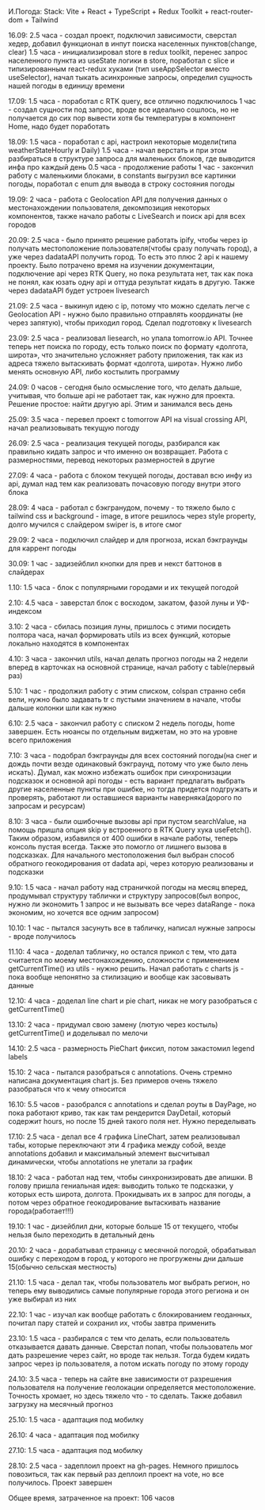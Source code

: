 И.Погода:
Stack: Vite + React + TypeScript + Redux Toolkit + react-router-dom + Tailwind

16.09: 2.5 часа - создал проект, подключил зависимости, сверстал хедер, добавил функционал в инпут поиска населенных пунктов(change, clear)
1.5 часа - инициализировал store в redux toolkit, перенес запрос населенного пункта из useState логики в store, поработал с slice и типизированным react-redux хуками (тип useAppSelector вместо useSelector), начал тыкать асинхронные запросы, определил сущность нашей погоды в единицу времени

17.09: 1.5 часа - поработал с RTK query, все отлично подключилось
1 час - создал сущности под запрос, вроде все идеально сошлось, но не получается до сих пор вывести хотя бы температуры в компонент Home, надо будет поработать

18.09: 1.5 часа - поработал с api, настроил некоторые модели(типа weatherStateHourly и Daily)
1.5 часа - начал верстать и при этом разбираться в структуре запроса для маленьких блоков, где выводится инфа про каждый день
0.5 часа - продолжение работы
1 час - закончил работу с маленькими блоками, в constants выгрузил все картинки погоды, поработал с enum для вывода в строку состояния погоды

19.09: 2 часа - работа с Geolocation API для получения данных о местонахождении пользователя, декомпозиция некоторых компонентов, также начало работы с LiveSearch и поиск api для всех городов

20.09: 2.5 часа - было принято решение работать ipify, чтобы через ip получать местоположение пользователя(чтобы сразу получать город), а уже через dadataAPI получить город. То есть это плюс 2 api к нашему проекту. Было потрачено время на изучении документации, подключение api через RTK Query, но пока результата нет, так как пока не понял, как юзать одну api и оттуда результат кидать в другую. Также через dadataAPI будет устроен livesearch

21.09: 2.5 часа - выкинул идею с ip, потому что можно сделать легче с Geolocation API - нужно было правильно отправлять координаты (не через запятую), чтобы приходил город. Сделал подготовку к livesearch

23.09: 2.5 часа - реализовал liesearch, но упала tomorrow.io API. Точнее теперь нет поиска по городу, есть только поиск по формату «долгота, широта», что значительно усложняет работу приложения, так как из адреса тяжело вытаскивать формат «долгота, широта». Нужно либо менять основную API, либо костылить программу

24.09: 0 часов - сегодня было осмысление того, что делать дальше, учитывая, что больше api не работает так, как нужно для проекта. Решение простое: найти другую api. Этим и занимался весь день

25.09: 3.5 часа - перевел проект с tomorrow API на visual crossing API, начал реализовывать текущую погоду

26.09: 2.5 часа - реализация текущей погоды, разбирался как правильно кидать запрос и что именно он возвращает. Работа с размерностями, перевод некоторых размерностей в другие

27.09: 4 часа - работа с блоком текущей погоды, доставал всю инфу из api, думал над тем как реализовать почасовую погоду внутри этого блока

28.09: 4 часа - работал с бэкгранудом, почему - то тяжело было с tailwind css и background - image, в итоге решилось через style property, долго мучился с слайдером swiper is, в итоге смог

29.09: 2 часа - подключил слайдер и для прогноза, искал бэкграунды для каррент погоды

30.09: 1 час - задизейблил кнопки для прев и некст баттонов в слайдерах

1.10: 1.5 часа - блок с популярными городами и их текущей погодой

2.10: 4.5 часа - заверстал блок с восходом, закатом, фазой луны и УФ-индексом

3.10: 2 часа - сбилась позиция луны, пришлось с этими посидеть полтора часа, начал формировать utils из всех функций, которые локально находятся в компонентах

4.10: 3 часа - закончил utils, начал делать прогноз погоды на 2 недели вперед в карточках на основной странице, начал работу с table(первый раз)

5.10: 1 час - продолжил работу с этим списком, colspan странно себя вели, нужно было задавать tr с пустыми значением в начале, чтобы дальше колонки шли как нужно

6.10: 2.5 часа - закончил работу с списком 2 недель погоды, home завершен. Есть нюансы по отдельным виджетам, но это на уровне всего приложения

7.10: 3 часа - подобрал бэкграунды для всех состояний погоды(на снег и дождь почти везде одинаковый бэкграунд, потому что уже было лень искать). Думал, как можно избежать ошибок при синхронизации подсказок и основной api погоды - есть вариант предлагать выбрать другие населенные пункты при ошибке, но тогда придется подгружать и проверять, работают ли оставшиеся варианты наверняка(дорого по запросам и ресурсам)

8.10: 3 часа - были ошибочные вызовы api при пустом searchValue, на помощь пришла опция skip у встроенного в RTK Query хука useFetch(). Таким образом, избавился от 400 ошибки в начале работы, теперь консоль пустая всегда. Также это помогло от лишнего вызова в подсказках. Для начального местоположения был выбран способ обратного геокодирования от dadata api, через которую реализованы и подсказки

9.10: 1.5 часа - начал работу над страничкой погоды на месяц вперед, продумывал структуру таблички и структуру запросов(был вопрос, нужно ли экономить 1 запрос и не вызывать все через dataRange - пока экономим, но хочется все одним запросом)

10.10: 1 час - пытался засунуть все в табличку, написал нужные запросы - вроде получилось

11.10: 4 часа - доделал табличку, но остался прикол с тем, что дата считается по моему местонахождению, сложности с применением getCurrentTime() из utils - нужно решить. Начал работать с charts js - пока вообще непонятно за стилизацию и вообще как засовывать данные

12.10: 4 часа - доделал line chart и pie chart, никак не могу разобраться с getCurrentTime()

13.10: 2 часа - придумал свою замену (лютую через костыль) getCurrentTime() и доделывал по мелочи

14.10: 2.5 часа - размерность PieChart фиксил, потом закастомил legend labels

15.10: 2 часа - пытался разобраться с annotations. Очень стремно написана документация chart js. Без примеров очень тяжело разобраться что к чему относится

16.10: 5.5 часов - разобрался с annotations и сделал роуты в DayPage, но пока работают криво, так как там рендерится DayDetail, который содержит hours, но после 15 дней такого поля нет. Нужно переделывать

17.10: 2.5 часа - делал все 4 графика LineChart, затем реализовывал табы, которые переключают эти 4 графика между собой, везде annotations добавил и максимальный элемент высчитывал динамически, чтобы annotations не улетали за график

18.10: 2 часа - работал над тем, чтобы синхронизировать две апишки. В голову пришла гениальная идея: выводить только те подсказки, у которых есть широта, долгота. Прокидывать их в запрос для погоды, а потом через обратное геокодирование вытаскивать название города(работает!!!)

19.10: 1 час - дизейблил дни, которые больше 15 от текущего, чтобы нельзя было переходить в детальный день

20.10: 2 часа - дорабатывал страницу с месячной погодой, обрабатывал ошибку с переходом в город, у которого не прогружены дни дальше 15(обычно сельская местность)

21.10: 1.5 часа - делал так, чтобы пользователь мог выбрать регион, но теперь ему выводились самые популярные города этого региона и он уже выбирал из них

22.10: 1 час - изучал как вообще работать с блокированием геоданных, почитал пару статей и сохранил их, чтобы завтра применить 

23.10: 1.5 часа - разбирался с тем что делать, если пользователь отказывается давать данные. Сверстал попап, чтобы пользователь мог дать разрешение через сайт, но вроде так нельзя. Тогда будем кидать запрос через ip пользователя, а потом искать погоду по этому городу

24.10: 3.5 часа - теперь на сайте вне зависимости от разрешения пользователя на получение геолокации определяется местоположение. Точность хромает, но здесь тяжело что - то сделать. Также добавил загрузку на месячный прогноз

25.10: 1.5 часа - адаптация под мобилку

26.10: 4 часа - адаптация под мобилку

27.10: 1.5 часа - адаптация под мобилку

28.10: 2.5 часа - задеплоил проект на gh-pages. Немного пришлось повозиться, так как первый раз деплоил проект на vote, но все получилось. Проект завершен

Общее время, затраченное на проект: 106 часов
